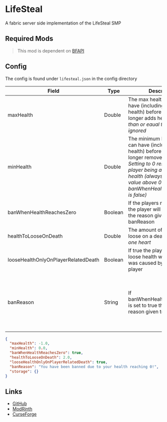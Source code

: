 # LifeSteal

A fabric server side implementation of the LifeSteal SMP

## Required Mods

> This mod is dependent on [BFAPI](https://github.com/BradBot1/BradsFabricApi)

## Config

The config is found under `lifesteal.json` in the config directory

|Field|Type|Description|Default|
|-----|----|-----------|-------|
|maxHealth|Double|The max health a player can have (including default health) before lifesteal no longer adds health *If less than or eaual to 0 then this is ignored*|-1|
|minHealth|Double|The minimum health a player can have (including default health) before lifesteal no longer removes health *Setting to 0 results in the player being able to reach no health (always have this value above 0 if banWhenHealthReachesZero is false)*|0|
|banWhenHealthReachesZero|Boolean|If the players max health is 0 the player will be banned for the reason given by banReason|true|
|healthToLooseOnDeath|Double|The amount of health to loose on a death *2 health is one heart*|2|
|looseHealthOnlyOnPlayerRelatedDeath|Boolean|If true the player can only loose health when the death was caused by another player|true|
|banReason|String|If banWhenHealthReachesZero is set to true this is the ban reason given to the player|You have been banned due to your health reaching 0!|

```json
{
  "maxHealth": -1.0,
  "minHealth": 0.0,
  "banWhenHealthReachesZero": true,
  "healthToLooseOnDeath": 2.0,
  "looseHealthOnlyOnPlayerRelatedDeath": true,
  "banReason": "You have been banned due to your health reaching 0!",
  "storage": {}
}
```

## Links

* [GitHub](https://github.com/BradBot1/LifeSteal)
* [ModRinth](https://modrinth.com/mod/lifesteal)
* [CurseForge](https://www.curseforge.com/minecraft/mc-mods/lifesteal)